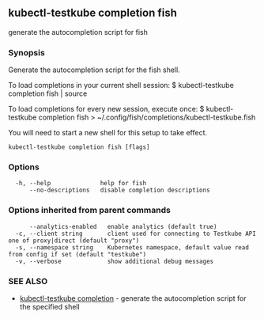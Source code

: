## kubectl-testkube completion fish

generate the autocompletion script for fish

### Synopsis


Generate the autocompletion script for the fish shell.

To load completions in your current shell session:
$ kubectl-testkube completion fish | source

To load completions for every new session, execute once:
$ kubectl-testkube completion fish > ~/.config/fish/completions/kubectl-testkube.fish

You will need to start a new shell for this setup to take effect.


```
kubectl-testkube completion fish [flags]
```

### Options

```
  -h, --help              help for fish
      --no-descriptions   disable completion descriptions
```

### Options inherited from parent commands

```
      --analytics-enabled   enable analytics (default true)
  -c, --client string       client used for connecting to Testkube API one of proxy|direct (default "proxy")
  -s, --namespace string    Kubernetes namespace, default value read from config if set (default "testkube")
  -v, --verbose             show additional debug messages
```

### SEE ALSO

* [kubectl-testkube completion](kubectl-testkube_completion.md)	 - generate the autocompletion script for the specified shell

